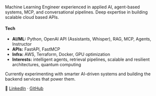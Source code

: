 Machine Learning Engineer experienced in applied AI, agent-based systems, MCP, and conversational pipelines. Deep expertise in building scalable cloud based APIs.

#### Tech
- **AI/ML:** Python, OpenAI API (Assistants, Whisper), RAG, MCP, Agents, Instructor
- **APIs:** FastAPI, FastMCP
- **Infra:** AWS, Terraform, Docker, GPU optimization
- **Interests:** intelligent agents, retrieval pipelines, scalable and resilient architectures, quantum computing

Currently experimenting with smarter AI-driven systems and building the backend services that power them.

🔗 [LinkedIn](https://www.linkedin.com/in/jonathan-fox-8b0a08b8) · [GitHub](https://github.com/jon-fox)
